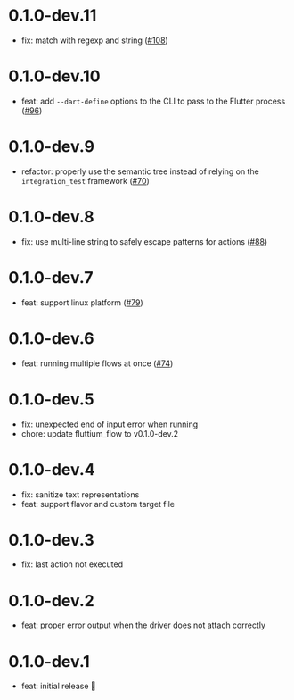 # 0.1.0-dev.11

- fix: match with regexp and string ([#108](https://github.com/wolfenrain/fluttium/issues/108))

# 0.1.0-dev.10

- feat: add `--dart-define` options to the CLI to pass to the Flutter process ([#96](https://github.com/wolfenrain/fluttium/issues/96))

# 0.1.0-dev.9

- refactor: properly use the semantic tree instead of relying on the `integration_test` framework ([#70](https://github.com/wolfenrain/fluttium/issues/70))

# 0.1.0-dev.8

- fix: use multi-line string to safely escape patterns for actions ([#88](https://github.com/wolfenrain/fluttium/issues/88))

# 0.1.0-dev.7

- feat: support linux platform ([#79](https://github.com/wolfenrain/fluttium/issues/79))

# 0.1.0-dev.6

- feat: running multiple flows at once ([#74](https://github.com/wolfenrain/fluttium/issues/74))

# 0.1.0-dev.5

- fix: unexpected end of input error when running
- chore: update fluttium_flow to v0.1.0-dev.2

# 0.1.0-dev.4

- fix: sanitize text representations
- feat: support flavor and custom target file

# 0.1.0-dev.3

- fix: last action not executed 

# 0.1.0-dev.2

- feat: proper error output when the driver does not attach correctly

# 0.1.0-dev.1

- feat: initial release 🎉
